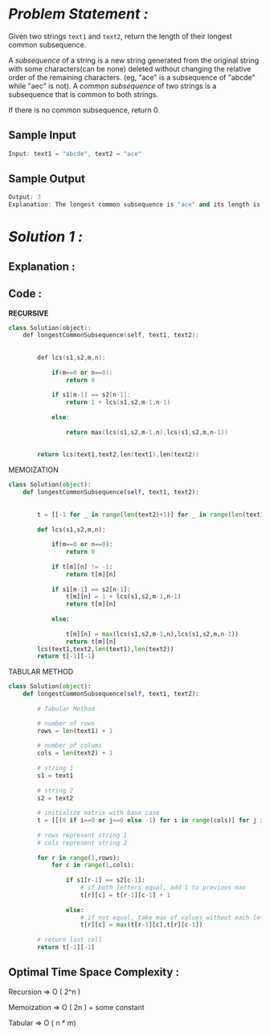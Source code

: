 # *Problem Statement :*

Given two strings `text1` and `text2`, return the length of their longest common subsequence.

A *subsequence* of a string is a new string generated from the original string with some characters(can be none) deleted without changing the relative order of the remaining characters. (eg, "ace" is a subsequence of "abcde" while "aec" is not). A *common subsequence* of two strings is a subsequence that is common to both strings.

If there is no common subsequence, return 0.

## Sample Input

```cpp
Input: text1 = "abcde", text2 = "ace"
```

## Sample Output

```cpp
Output: 3  
Explanation: The longest common subsequence is "ace" and its length is 3.
```

# *Solution 1 :*

## Explanation :

## Code :

**RECURSIVE**

```cpp
class Solution(object):
    def longestCommonSubsequence(self, text1, text2):
        
        
        def lcs(s1,s2,m,n):
            
            if(m==0 or n==0):
                return 0
            
            if s1[m-1] == s2[n-1]:
                return 1 + lcs(s1,s2,m-1,n-1)
            
            else:
                
                return max(lcs(s1,s2,m-1,n),lcs(s1,s2,m,n-1))
            
            
        return lcs(text1,text2,len(text1),len(text2))
```

MEMOIZATION

```python
class Solution(object):
    def longestCommonSubsequence(self, text1, text2):
        
        
        t = [[-1 for _ in range(len(text2)+1)] for _ in range(len(text1)+1)]
        
        def lcs(s1,s2,m,n):
            
            if(m==0 or n==0):
                return 0
            
            if t[m][n] != -1:
                return t[m][n]
            
            if s1[m-1] == s2[n-1]:
                t[m][n] = 1 + lcs(s1,s2,m-1,n-1)
                return t[m][n]
            
            else:
                
                t[m][n] = max(lcs(s1,s2,m-1,n),lcs(s1,s2,m,n-1))
                return t[m][n]           
        lcs(text1,text2,len(text1),len(text2))
        return t[-1][-1]
```

TABULAR METHOD

```python
class Solution(object):
    def longestCommonSubsequence(self, text1, text2):
        
        # Tabular Method

        # number of rows
        rows = len(text1) + 1
        
        # number of colums
        cols = len(text2) + 1
        
        # string 1
        s1 = text1
        
        # string 2
        s2 = text2
        
        # initialize matrix with base case
        t = [[(0 if i==0 or j==0 else -1) for i in range(cols)] for j in range(rows)]
        
        # rows represent string 1
        # cols represent string 2
        
        for r in range(1,rows):
            for c in range(1,cols):
                
                if s1[r-1] == s2[c-1]:
                    # if both letters equal, add 1 to previous max
                    t[r][c] = t[r-1][c-1] + 1
                    
                else:
                    # if not equal, take max of values without each letter
                    t[r][c] = max(t[r-1][c],t[r][c-1])
                    
        # return last cell
        return t[-1][-1]
```

## Optimal Time Space Complexity :

Recursion ⇒ O ( 2^n )

Memoization ⇒ O ( 2n ) + some constant

Tabular ⇒ O ( n * m)